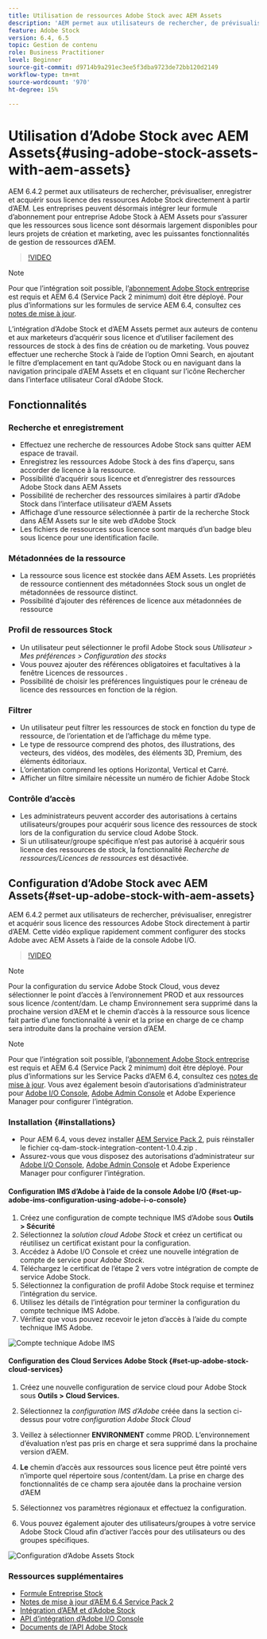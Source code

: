 ```yaml
---
title: Utilisation de ressources Adobe Stock avec AEM Assets
description: 'AEM permet aux utilisateurs de rechercher, de prévisualiser, d’enregistrer et d’acquérir sous licence des ressources Adobe Stock directement à partir d’AEM. Les entreprises peuvent désormais intégrer leur formule d’abonnement pour entreprise Adobe Stock à AEM Assets pour s’assurer que les ressources sous licence sont désormais largement disponibles pour leurs projets de création et marketing, avec les puissantes fonctionnalités de gestion de ressources d’AEM. '
feature: Adobe Stock
version: 6.4, 6.5
topic: Gestion de contenu
role: Business Practitioner
level: Beginner
source-git-commit: d9714b9a291ec3ee5f3dba9723de72bb120d2149
workflow-type: tm+mt
source-wordcount: '970'
ht-degree: 15%

---
```



# Utilisation d’Adobe Stock avec AEM Assets{#using-adobe-stock-assets-with-aem-assets}

AEM 6.4.2 permet aux utilisateurs de rechercher, prévisualiser, enregistrer et acquérir sous licence des ressources Adobe Stock directement à partir d’AEM. Les entreprises peuvent désormais intégrer leur formule d’abonnement pour entreprise Adobe Stock à AEM Assets pour s’assurer que les ressources sous licence sont désormais largement disponibles pour leurs projets de création et marketing, avec les puissantes fonctionnalités de gestion de ressources d’AEM.

>[!VIDEO](https://video.tv.adobe.com/v/24678/?quality=9&learn=on)

>[!NOTE]
>
>Pour que l’intégration soit possible, l’[abonnement Adobe Stock entreprise](https://landing.adobe.com/en/na/products/creative-cloud/ctir-4625-stock-for-enterprise/index.html) est requis et AEM 6.4 (Service Pack 2 minimum) doit être déployé. Pour plus d’informations sur les formules de service AEM 6.4, consultez ces [notes de mise à jour](https://helpx.adobe.com/fr/experience-manager/6-4/release-notes/sp-release-notes.html).

L’intégration d’Adobe Stock et d’AEM Assets permet aux auteurs de contenu et aux marketeurs d’acquérir sous licence et d’utiliser facilement des ressources de stock à des fins de création ou de marketing. Vous pouvez effectuer une recherche Stock à l’aide de l’option Omni Search, en ajoutant le filtre d’emplacement en tant qu’Adobe Stock ou en naviguant dans la navigation principale d’AEM Assets et en cliquant sur l’icône Rechercher dans l’interface utilisateur Coral d’Adobe Stock.

## Fonctionnalités

### Recherche et enregistrement

* Effectuez une recherche de ressources Adobe Stock sans quitter AEM espace de travail.
* Enregistrez les ressources Adobe Stock à des fins d’aperçu, sans accorder de licence à la ressource.
* Possibilité d’acquérir sous licence et d’enregistrer des ressources Adobe Stock dans AEM Assets
* Possibilité de rechercher des ressources similaires à partir d’Adobe Stock dans l’interface utilisateur d’AEM Assets
* Affichage d’une ressource sélectionnée à partir de la recherche Stock dans AEM Assets sur le site web d’Adobe Stock
* Les fichiers de ressources sous licence sont marqués d’un badge bleu sous licence pour une identification facile.

### Métadonnées de la ressource

* La ressource sous licence est stockée dans AEM Assets. Les propriétés de ressource contiennent des métadonnées Stock sous un onglet de métadonnées de ressource distinct.
* Possibilité d’ajouter des références de licence aux métadonnées de ressource

### Profil de ressources Stock

* Un utilisateur peut sélectionner le profil Adobe Stock sous *Utilisateur > Mes préférences > Configuration des stocks*
* Vous pouvez ajouter des références obligatoires et facultatives à la fenêtre Licences de ressources .
* Possibilité de choisir les préférences linguistiques pour le créneau de licence des ressources en fonction de la région.

### Filtrer

* Un utilisateur peut filtrer les ressources de stock en fonction du type de ressource, de l’orientation et de l’affichage du même type.
* Le type de ressource comprend des photos, des illustrations, des vecteurs, des vidéos, des modèles, des éléments 3D, Premium, des éléments éditoriaux.
* L’orientation comprend les options Horizontal, Vertical et Carré.
* Afficher un filtre similaire nécessite un numéro de fichier Adobe Stock

### Contrôle d’accès

* Les administrateurs peuvent accorder des autorisations à certains utilisateurs/groupes pour acquérir sous licence des ressources de stock lors de la configuration du service cloud Adobe Stock.
* Si un utilisateur/groupe spécifique n’est pas autorisé à acquérir sous licence des ressources de stock, la fonctionnalité *Recherche de ressources/Licences de ressources* est désactivée.

## Configuration d’Adobe Stock avec AEM Assets{#set-up-adobe-stock-with-aem-assets}

AEM 6.4.2 permet aux utilisateurs de rechercher, prévisualiser, enregistrer et acquérir sous licence des ressources Adobe Stock directement à partir d’AEM. Cette vidéo explique rapidement comment configurer des stocks Adobe avec AEM Assets à l’aide de la console Adobe I/O.

>[!VIDEO](https://video.tv.adobe.com/v/25043/?quality=12&learn=on)

>[!NOTE]
>
>Pour la configuration du service Adobe Stock Cloud, vous devez sélectionner le point d’accès à l’environnement PROD et aux ressources sous licence /content/dam. Le champ Environnement sera supprimé dans la prochaine version d’AEM et le chemin d’accès à la ressource sous licence fait partie d’une fonctionnalité à venir et la prise en charge de ce champ sera introduite dans la prochaine version d’AEM.

>[!NOTE]
>
>Pour que l’intégration soit possible, l’[abonnement Adobe Stock entreprise](https://landing.adobe.com/en/na/products/creative-cloud/ctir-4625-stock-for-enterprise/index.html) est requis et AEM 6.4 (Service Pack 2 minimum) doit être déployé. [](https://www.adobeaemcloud.com/content/marketplace/marketplaceProxy.html?packagePath=/content/companies/public/adobe/packages/cq640/AEM-6.4.2.0-Service-Pack) Pour plus d’informations sur les Service Packs d’AEM 6.4, consultez ces [notes de mise à jour](https://helpx.adobe.com/experience-manager/6-4/release-notes/sp-release-notes.html). Vous avez également besoin d’autorisations d’administrateur pour [Adobe I/O Console](https://console.adobe.io/), [Adobe Admin Console](https://adminconsole.adobe.com/) et Adobe Experience Manager pour configurer l’intégration.

### Installation {#installations}

* Pour AEM 6.4, vous devez installer [AEM Service Pack 2](https://www.adobeaemcloud.com/content/marketplace/marketplaceProxy.html?packagePath=/content/companies/public/adobe/packages/cq640/servicepack/AEM-6.4.2.0), puis réinstaller le fichier cq-dam-stock-integration-content-1.0.4.zip .
* Assurez-vous que vous disposez des autorisations d’administrateur sur [Adobe I/O Console](https://console.adobe.io/), [Adobe Admin Console](https://adminconsole.adobe.com/) et Adobe Experience Manager pour configurer l’intégration.

#### Configuration IMS d’Adobe à l’aide de la console Adobe I/O {#set-up-adobe-ims-configuration-using-adobe-i-o-console}

1. Créez une configuration de compte technique IMS d’Adobe sous **Outils > Sécurité**
2. Sélectionnez la *solution cloud* *Adobe Stock* et créez un certificat ou réutilisez un certificat existant pour la configuration.
3. Accédez à Adobe I/O Console et créez une nouvelle intégration de compte de service pour *Adobe Stock*.
4. Téléchargez le certificat de l’étape 2 vers votre intégration de compte de service Adobe Stock.
5. Sélectionnez la configuration de profil Adobe Stock requise et terminez l’intégration du service.
6. Utilisez les détails de l’intégration pour terminer la configuration du compte technique IMS Adobe.
7. Vérifiez que vous pouvez recevoir le jeton d’accès à l’aide du compte technique IMS Adobe.

![Compte technique Adobe IMS](assets/screen_shot_2018-10-22at12219pm.png)

#### Configuration des Cloud Services Adobe Stock {#set-up-adobe-stock-cloud-services}

1. Créez une nouvelle configuration de service cloud pour Adobe Stock sous **Outils > Cloud Services.**
2. Sélectionnez la *configuration IMS d’Adobe* créée dans la section ci-dessus pour votre *configuration Adobe Stock Cloud*

3. Veillez à sélectionner **ENVIRONMENT** comme PROD. L’environnement d’évaluation n’est pas pris en charge et sera supprimé dans la prochaine version d’AEM.
4. **Le** chemin d’accès aux ressources sous licence peut être pointé vers n’importe quel répertoire sous /content/dam. La prise en charge des fonctionnalités de ce champ sera ajoutée dans la prochaine version d’AEM
5. Sélectionnez vos paramètres régionaux et effectuez la configuration.
6. Vous pouvez également ajouter des utilisateurs/groupes à votre service Adobe Stock Cloud afin d’activer l’accès pour des utilisateurs ou des groupes spécifiques.

![Configuration d’Adobe Assets Stock](assets/screen_shot_2018-10-22at12425pm.png)

### Ressources supplémentaires

* [Formule Entreprise Stock](https://landing.adobe.com/en/na/products/creative-cloud/ctir-4625-stock-for-enterprise/index.html)
* [Notes de mise à jour d’AEM 6.4 Service Pack 2](https://helpx.adobe.com/experience-manager/6-4/release-notes/sp-release-notes.html)
* [Intégration d’AEM et d’Adobe Stock](https://helpx.adobe.com/experience-manager/6-5/assets/using/aem-assets-adobe-stock.html#IntegrateAEMandAdobeStock)
* [API d’intégration d’Adobe I/O Console](https://www.adobe.io/apis/cloudplatform/console/authentication/gettingstarted.html)
* [Documents de l’API Adobe Stock](https://www.adobe.io/apis/creativecloud/stock/docs.html)